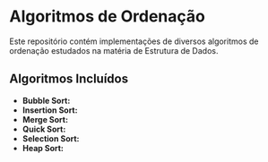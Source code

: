 
# Algoritmos de Ordenação
Este repositório contém implementações de diversos algoritmos de ordenação estudados na matéria de Estrutura de Dados.

## Algoritmos Incluídos

- **Bubble Sort:** 
- **Insertion Sort:** 
- **Merge Sort:** 
- **Quick Sort:** 
- **Selection Sort:** 
- **Heap Sort:** 




